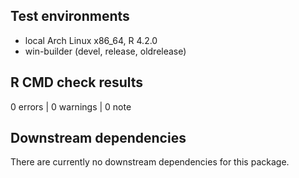 ## Test environments
* local Arch Linux x86_64, R 4.2.0
* win-builder (devel, release, oldrelease)

## R CMD check results
0 errors  | 0 warnings  | 0 note 

## Downstream dependencies
There are currently no downstream dependencies for this package.
